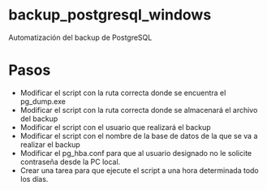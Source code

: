 # backup_postgresql_windows

Automatización del backup de PostgreSQL

# Pasos

- Modificar el script con la ruta correcta donde se encuentra el pg_dump.exe
- Modificar el script con la ruta correcta donde se almacenará el archivo del backup
- Modificar el script con el usuario que realizará el backup
- Modificar el script con el nombre de la base de datos de la que se va a realizar el backup
- Modificar el pg_hba.conf para que al usuario designado no le solicite contraseña desde la PC local.
- Crear una tarea para que ejecute el script a una hora determinada todo los días.
